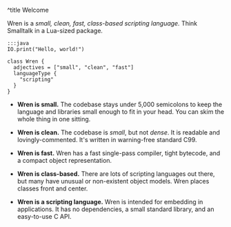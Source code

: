 ^title Welcome

Wren is a *small, clean, fast, class-based scripting language.* Think Smalltalk
in a Lua-sized package.

    :::java
    IO.print("Hello, world!")

    class Wren {
      adjectives = ["small", "clean", "fast"]
      languageType {
        "scripting"
      }
    }

 *  **Wren is small.** The codebase stays under 5,000 semicolons to keep the
    language and libraries small enough to fit in your head. You can skim the
    whole thing in one sitting.

 *  **Wren is clean.** The codebase is *small*, but not *dense*. It is readable
    and lovingly-commented. It's written in warning-free standard C99.

 *  **Wren is fast.** Wren has a fast single-pass compiler, tight bytecode, and
    a compact object representation.

 *  **Wren is class-based.** There are lots of scripting languages out there,
    but many have unusual or non-existent object models. Wren places
    classes front and center.

 *  **Wren is a scripting language.** Wren is intended for embedding in
    applications. It has no dependencies, a small standard library,
    and an easy-to-use C API.
